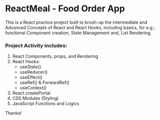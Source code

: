 # ReactMeal - Food Order App

This is a React practice project built to brush-up the intermediate and Advanced Concepts of React and React Hooks, including basics, for e.g.; functional Component creation, State Management and, List Rendering.

### Project Activity includes:
1. React Components, props, and Rendering
2. React Hooks:
    * useState()
    * useReducer()
    * useEffect()
    * useRef() & ForwardRef()
    * useContext()
3. React.createPortal
4. CSS Modules (Styling)
5. JavaScript Functions and Logics

Thanks!
